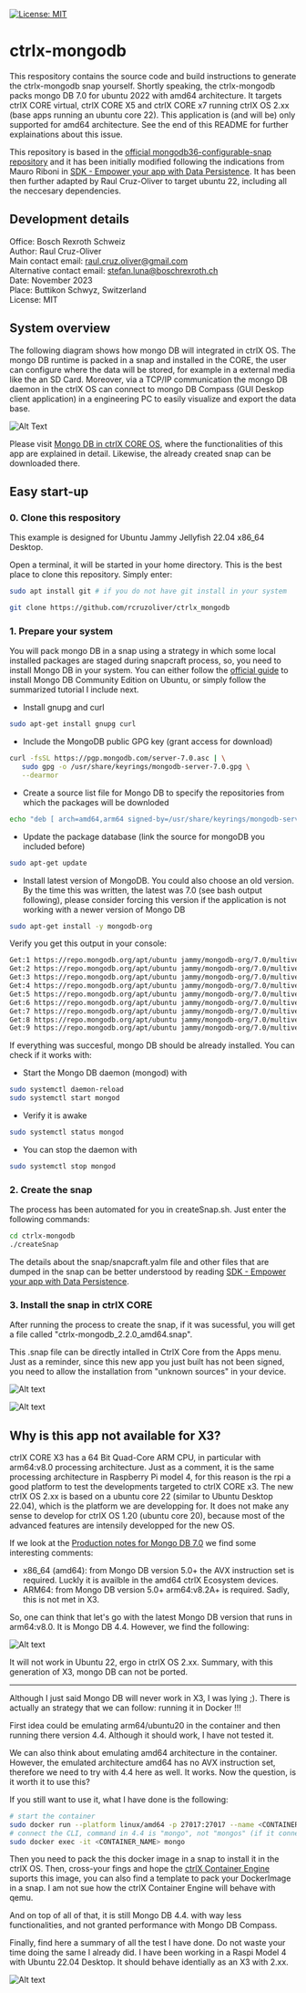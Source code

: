   [![License: MIT](https://img.shields.io/badge/License-MIT-yellow.svg)](https://opensource.org/licenses/MIT)

# ctrlx-mongodb

This respository contains the source code and build instructions to generate the ctrlx-mongodb snap yourself. Shortly speaking, the ctrlx-mongodb packs mongo DB 7.0 for ubuntu 2022 with amd64 architecture. It targets ctrlX CORE virtual, ctrlX CORE X5 and ctrlX CORE x7 running ctrlX OS 2.xx (base apps running an ubuntu core 22). This application is (and will be) only supported for amd64 architecture. See the end of this README for further explainations about this issue.

This repository is based in the [official mongodb36-configurable-snap repository](https://github.com/mauringo/mongodb36-configurable-snap) and it has been initially modified following the indications from Mauro Riboni in [SDK - Empower your app with Data Persistence](https://developer.community.boschrexroth.com/t5/Store-and-How-to/SDK-Empower-your-app-with-Data-Persistence/ba-p/69121). It has been then further adapted by Raul Cruz-Oliver to target ubuntu 22, including all the neccesary dependencies. 

## Development details
Office: Bosch Rexroth Schweiz \
Author: Raul Cruz-Oliver \
Main contact email: raul.cruz.oliver@gmail.com \
Alternative contact email: stefan.luna@boschrexroth.ch \
Date: November 2023 \
Place: Buttikon Schwyz, Switzerland \
License: MIT

## System overview
The following diagram shows how mongo DB will integrated in ctrlX OS. The mongo DB runtime is packed in a snap and installed in the CORE, the user can configure where the data will be stored, for example in a external media like the an SD Card. Moreover, via a TCP/IP communication the mongo DB daemon in the ctrlX OS can connect to mongo DB Compass (GUI Deskop client application) in a engineering PC to easily visualize and export the data base.

![Alt Text](images/overview.png)

Please visit [Mongo DB in ctrlX CORE OS](https://developer.community.boschrexroth.com/t5/forums/editpage/board-id/dcdev_community-dev-blog/message-id/969), where the functionalities of this app are explained in detail. Likewise, the already created snap can be downloaded there. 


## Easy start-up

### 0. Clone this respository
This example is designed for Ubuntu Jammy Jellyfish 22.04 x86_64 Desktop.

Open a terminal, it will be started in your home directory. This is the best place to clone this repository. Simply enter:

```bash
sudo apt install git # if you do not have git install in your system

git clone https://github.com/rcruzoliver/ctrlx_mongodb
```

### 1. Prepare your system
You will pack mongo DB in a snap using a strategy in which some local installed packages are staged during snapcraft process, so, you need to install Mongo DB in your system. You can either follow the [official guide](https://www.mongodb.com/docs/manual/tutorial/install-mongodb-on-ubuntu/#std-label-install-mdb-community-ubuntu) to install Mongo DB Community Edition on Ubuntu, or simply follow the summarized tutorial I include next.

- Install gnupg and curl
```bash
sudo apt-get install gnupg curl
```
- Include the MongoDB public GPG key (grant access for download)
```bash
curl -fsSL https://pgp.mongodb.com/server-7.0.asc | \
   sudo gpg -o /usr/share/keyrings/mongodb-server-7.0.gpg \
   --dearmor
```
- Create a source list file for Mongo DB to specify the repositories from which the packages will be downloded
```bash
echo "deb [ arch=amd64,arm64 signed-by=/usr/share/keyrings/mongodb-server-7.0.gpg ] https://repo.mongodb.org/apt/ubuntu jammy/mongodb-org/7.0 multiverse" | sudo tee /etc/apt/sources.list.d/mongodb-org-7.0.list
```
- Update the package database (link the source for mongoDB you included before)
```bash
sudo apt-get update
```
- Install latest version of MongoDB. You could also choose an old version. By the time this was written, the latest was 7.0 (see bash output following), please consider forcing this version if the application is not working with a newer version of Mongo DB
```bash
sudo apt-get install -y mongodb-org
```
Verify you get this output in your console:
```bash
Get:1 https://repo.mongodb.org/apt/ubuntu jammy/mongodb-org/7.0/multiverse amd64 mongodb-database-tools amd64 100.9.4 [51.9 MB] 
Get:2 https://repo.mongodb.org/apt/ubuntu jammy/mongodb-org/7.0/multiverse amd64 mongodb-mongosh amd64 2.1.1 [47.9 MB] 
Get:3 https://repo.mongodb.org/apt/ubuntu jammy/mongodb-org/7.0/multiverse amd64 mongodb-org-shell amd64 7.0.4 [2,986 B] 
Get:4 https://repo.mongodb.org/apt/ubuntu jammy/mongodb-org/7.0/multiverse amd64 mongodb-org-server amd64 7.0.4 [36.5 MB] 
Get:5 https://repo.mongodb.org/apt/ubuntu jammy/mongodb-org/7.0/multiverse amd64 mongodb-org-mongos amd64 7.0.4 [25.4 MB] 
Get:6 https://repo.mongodb.org/apt/ubuntu jammy/mongodb-org/7.0/multiverse amd64 mongodb-org-database-tools-extra amd64 7.0.4 [7,756 B] 
Get:7 https://repo.mongodb.org/apt/ubuntu jammy/mongodb-org/7.0/multiverse amd64 mongodb-org-database amd64 7.0.4 [3,426 B] 
Get:8 https://repo.mongodb.org/apt/ubuntu jammy/mongodb-org/7.0/multiverse amd64 mongodb-org-tools amd64 7.0.4 [2,768 B] 
Get:9 https://repo.mongodb.org/apt/ubuntu jammy/mongodb-org/7.0/multiverse amd64 mongodb-org amd64 7.0.4 [2,802 B] 
```

If everything was succesful, mongo DB should be already installed. You can check if it works with:

- Start the Mongo DB daemon (mongod) with
```bash
sudo systemctl daemon-reload
sudo systemctl start mongod
```
- Verify it is awake
```bash
sudo systemctl status mongod
```
- You can stop the daemon with
```bash
sudo systemctl stop mongod
```

### 2. Create the snap
The process has been automated for you in createSnap.sh. Just enter the following commands:
```bash
cd ctrlx-mongodb
./createSnap
```
The details about the snap/snapcraft.yalm file and other files that are dumped in the snap can be better understood by reading [SDK - Empower your app with Data Persistence](https://developer.community.boschrexroth.com/t5/Store-and-How-to/SDK-Empower-your-app-with-Data-Persistence/ba-p/69121).

### 3. Install the snap in ctrlX CORE
After running the process to create the snap, if it was sucessful, you will get a file called "ctrlx-mongodb_2.2.0_amd64.snap".

This .snap file can be directly intalled in CtrlX Core from the Apps menu. Just as a reminder, since this new app you just built has not been signed, you need to allow the installation from "unknown sources" in your device.

![Alt text](/images/unknownsources.png)

![Alt text](/images/popup.png)


## Why is this app not available for X3?

ctrlX CORE X3 has a 64 Bit Quad-Core ARM CPU, in particular with arm64:v8.0 processing architecture. Just as a comment, it is the same processing architecture in Raspberry Pi model 4, for this reason is the rpi a good platform to test the developments targeted to ctrlX CORE x3. The new ctrlX OS 2.xx is based on a ubuntu core 22 (similar to Ubuntu Desktop 22.04), which is the platform we are developping for. It does not make any sense to develop for ctrlX OS 1.20 (ubuntu core 20), because most of the advanced features are intensily developped for the new OS.

If we look at the [Production notes for Mongo DB 7.0](https://www.mongodb.com/docs/manual/administration/production-notes/) we find some interesting comments:

- x86_64 (amd64): from Mongo DB version 5.0+ the AVX instruction set is required. Luckly it is availble in the amd64 ctrlX Ecosystem devices. 
- ARM64: from Mongo DB version 5.0+ arm64:v8.2A+ is required. Sadly, this is not met in X3.

So, one can think that let's go with the latest Mongo DB version that runs in arm64:v8.0. It is Mongo DB 4.4. However, we find the following: 

![Alt text](/images/platformsupport.png)

It will not work in Ubuntu 22, ergo in ctrlX OS 2.xx. Summary, with this generation of X3, mongo DB can not be ported. 

****************

Although I just said Mongo DB will never work in X3, I was lying ;). There is actually an strategy that we can follow: running it in Docker !!!

First idea could be emulating arm64/ubuntu20 in the container and then running there version 4.4. Although it should work, I have not tested it.

We can also think about emulating amd64 architecture in the container. However, the emulated architecture amd64 has no AVX instruction set, therefore we need to try with 4.4 here as well. It works. Now the question, is it worth it to use this? 

If you still want to use it, what I have done is the following:
```bash
# start the container
sudo docker run --platform linux/amd64 -p 27017:27017 --name <CONTAINER_NAME> mongo:4.4
# connect the CLI, command in 4.4 is "mongo", not "mongos" (if it connects, it means the daemon is alive)
sudo docker exec -it <CONTAINER_NAME> mongo
```

Then you need to pack the this docker image in a snap to install it in the ctrlX OS. Then, cross-your fings and hope the [ctrlX Container Engine](https://developer.community.boschrexroth.com/t5/Store-and-How-to/ctrlX-AUTOMATION-Container-Engine/ba-p/57324) suports this image, you can also find a template to pack your DockerImage in a snap. I am not sue how the ctrlX Container Engine will behave with qemu. 

And on top of all of that, it is still Mongo DB 4.4. with way less functionalities, and not granted performance with Mongo DB Compass.

Finally, find here a summary of all the test I have done. Do not waste your time doing the same I already did. I have been working in a Raspi Model 4 with Ubuntu 22.04 Desktop. It should behave identially as an X3 with 2.xx.

![Alt text](/images/comparison.png)